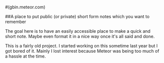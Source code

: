 #(gbin.meteor.com)

##A place to put public (or private) short form notes which you want to remember

The goal here is to have an easily accessible place to make a quick and short note. Maybe even format it in a nice way once it's all said and done. 

This is a fairly old project. I started working on this sometime last year but I got bored of it. Mainly I lost interest because Meteor was being too much of a hassle at the time.
